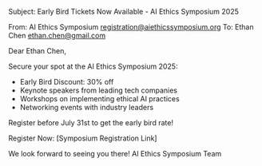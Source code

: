 Subject: Early Bird Tickets Now Available - AI Ethics Symposium 2025

From: AI Ethics Symposium <registration@aiethicssymposium.org>
To: Ethan Chen <ethan.chen@gmail.com>

Dear Ethan Chen,

Secure your spot at the AI Ethics Symposium 2025:

- Early Bird Discount: 30% off
- Keynote speakers from leading tech companies
- Workshops on implementing ethical AI practices
- Networking events with industry leaders

Register before July 31st to get the early bird rate!

Register Now: [Symposium Registration Link]

We look forward to seeing you there!
AI Ethics Symposium Team
